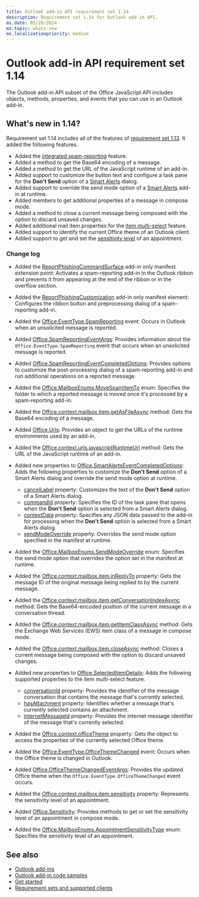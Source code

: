 ```yaml
---
title: Outlook add-in API requirement set 1.14
description: Requirement set 1.14 for Outlook add-in API.
ms.date: 05/20/2024
ms.topic: whats-new
ms.localizationpriority: medium
---
```


# Outlook add-in API requirement set 1.14

The Outlook add-in API subset of the Office JavaScript API includes objects, methods, properties, and events that you can use in an Outlook add-in.

## What's new in 1.14?

Requirement set 1.14 includes all of the features of [requirement set 1.13](../requirement-set-1.13/outlook-requirement-set-1.13.md). It added the following features.

- Added the [integrated spam-reporting](/office/dev/add-ins/outlook/spam-reporting) feature.
- Added a method to get the Base64 encoding of a message.
- Added a method to get the URL of the JavaScript runtime of an add-in.
- Added support to customize the button text and configure a task pane for the **Don't Send** option of a [Smart Alerts](/office/dev/add-ins/outlook/onmessagesend-onappointmentsend-events) dialog.
- Added support to override the send mode option of a [Smart Alerts](/office/dev/add-ins/outlook/onmessagesend-onappointmentsend-events) add-in at runtime.
- Added members to get additional properties of a message in compose mode.
- Added a method to close a current message being composed with the option to discard unsaved changes.
- Added additional mail item properties for the [item multi-select](/office/dev/add-ins/outlook/item-multi-select) feature.
- Added support to identify the current Office theme of an Outlook client.
- Added support to get and set the [sensitivity level](https://support.microsoft.com/office/4a76d05b-6c29-4a0d-9096-71784a6b12c1) of an appointment.

### Change log

- Added the [ReportPhishingCommandSurface](/javascript/api/manifest/extensionpoint?view=outlook-js-1.14&preserve-view=true#reportphishingcommandsurface) add-in only manifest extension point: Activates a spam-reporting add-in in the Outlook ribbon and prevents it from appearing at the end of the ribbon or in the overflow section.
- Added the [ReportPhishingCustomization](/javascript/api/manifest/reportphishingcustomization?view=outlook-js-1.14&preserve-view=true) add-in only manifest element: Configures the ribbon button and preprocessing dialog of a spam-reporting add-in.
- Added the [Office.EventType.SpamReporting](/javascript/api/office/office.eventtype?view=outlook-js-1.14&preserve-view=true#fields) event: Occurs in Outlook when an unsolicited message is reported.
- Added [Office.SpamReportingEventArgs](/javascript/api/outlook/office.spamreportingeventargs?view=outlook-js-1.14&preserve-view=true): Provides information about the `Office.EventType.SpamReporting` event that occurs when an unsolicited message is reported.
- Added [Office.SpamReportingEventCompletedOptions](/javascript/api/outlook/office.spamreportingeventcompletedoptions?view=outlook-js-1.14&preserve-view=true): Provides options to customize the post-processing dialog of a spam-reporting add-in and run additional operations on a reported message.
- Added the [Office.MailboxEnums.MoveSpamItemTo](/javascript/api/outlook/office.mailboxenums.movespamitemto?view=outlook-js-1.14&preserve-view=true) enum: Specifies the folder to which a reported message is moved once it's processed by a spam-reporting add-in.
- Added the [Office.context.mailbox.item.getAsFileAsync](/javascript/api/outlook/office.messageread?view=outlook-js-1.14&preserve-view=true#outlook-office-messageread-getasfileasync-member(1)) method: Gets the Base64 encoding of a message.
- Added [Office.Urls](/javascript/api/office/office.urls): Provides an object to get the URLs of the runtime environments used by an add-in.
- Added the [Office.context.urls.javascriptRuntimeUrl](/javascript/api/office/office.urls?view=outlook-js-1.14&preserve-view=true#office-office-urls-javascriptruntimeurl-member) method: Gets the URL of the JavaScript runtime of an add-in.
- Added new properties to [Office.SmartAlertsEventCompletedOptions](/javascript/api/outlook/office.smartalertseventcompletedoptions?view=outlook-js-1.14&preserve-view=true): Adds the following properties to customize the **Don't Send** option of a Smart Alerts dialog and override the send mode option at runtime.

  - [cancelLabel](/javascript/api/outlook/office.smartalertseventcompletedoptions?view=outlook-js-1.14&preserve-view=true#outlook-office-smartalertseventcompletedoptions-cancellabel-member) property: Customizes the text of the **Don't Send** option of a Smart Alerts dialog.
  - [commandId](/javascript/api/outlook/office.smartalertseventcompletedoptions?view=outlook-js-1.14&preserve-view=true#outlook-office-smartalertseventcompletedoptions-commandid-member) property: Specifies the ID of the task pane that opens when the **Don't Send** option is selected from a Smart Alerts dialog.
  - [contextData](/javascript/api/outlook/office.smartalertseventcompletedoptions?view=outlook-js-1.14&preserve-view=true#outlook-office-smartalertseventcompletedoptions-contextdata-member) property: Specifies any JSON data passed to the add-in for processing when the **Don't Send** option is selected from a Smart Alerts dialog.
  - [sendModeOverride](/javascript/api/outlook/office.smartalertseventcompletedoptions?view=outlook-js-1.14&preserve-view=true#outlook-office-smartalertseventcompletedoptions-sendmodeoverride-member) property: Overrides the send mode option specified in the manifest at runtime.

- Added the [Office.MailboxEnums.SendModeOverride](/javascript/api/outlook/office.mailboxenums.sendmodeoverride?view=outlook-js-1.14&preserve-view=true) enum: Specifies the send mode option that overrides the option set in the manifest at runtime.
- Added the [Office.context.mailbox.item.inReplyTo](/javascript/api/outlook/office.messagecompose?view=outlook-js-1.14&preserve-view=true#outlook-office-messagecompose-inreplyto-member) property:
Gets the message ID of the original message being replied to by the current message.
- Added the [Office.context.mailbox.item.getConversationIndexAsync](/javascript/api/outlook/office.messagecompose?view=outlook-js-1.14&preserve-view=true#outlook-office-messagecompose-getconversationindexasync-member(1)) method: Gets the Base64-encoded position of the current message in a conversation thread.
- Added the [Office.context.mailbox.item.getItemClassAsync](/javascript/api/outlook/office.messagecompose?view=outlook-js-1.14&preserve-view=true#outlook-office-messagecompose-getitemclassasync-member(1)) method: Gets the Exchange Web Services (EWS) item class of a message in compose mode.
- Added the [Office.context.mailbox.item.closeAsync](/javascript/api/outlook/office.messagecompose?view=outlook-js-1.14&preserve-view=true#outlook-office-messagecompose-closeasync-member(1)) method: Closes a current message being composed with the option to discard unsaved changes.
- Added new properties to [Office.SelectedItemDetails](/javascript/api/outlook/office.selecteditemdetails?view=outlook-js-1.14&preserve-view=true): Adds the following supported properties to the item multi-select feature.

  - [conversationId](/javascript/api/outlook/office.selecteditemdetails?view=outlook-js-1.14&preserve-view=true#outlook-office-selecteditemdetails-conversationid-member) property: Provides the  identifier of the message conversation that contains the message that's currently selected.
  - [hasAttachment](/javascript/api/outlook/office.selecteditemdetails?view=outlook-js-1.14&preserve-view=true#outlook-office-selecteditemdetails-hasattachment-member) property: Identifies whether a message that's currently selected contains an attachment.
  - [internetMessageId](/javascript/api/outlook/office.selecteditemdetails?view=outlook-js-1.14&preserve-view=true#outlook-office-selecteditemdetails-internetmessageid-member) property: Provides the internet message identifier of the message that's currently selected.

- Added the [Office.context.officeTheme](/javascript/api/office/office.context?view=outlook-js-1.14&preserve-view=true#office-office-context-officetheme-member) property: Gets the object to access the properties of the currently selected Office theme.
- Added the [Office.EventType.OfficeThemeChanged](/javascript/api/office/office.eventtype?view=outlook-js-1.14&preserve-view=true) event: Occurs when the Office theme is changed in Outlook.
- Added [Office.OfficeThemeChangedEventArgs](/javascript/api/outlook/office.officethemechangedeventargs?view=outlook-js-1.14&preserve-view=true): Provides the updated Office theme when the `Office.EventType.OfficeThemeChanged` event occurs.
- Added the [Office.context.mailbox.item.sensitivity](office.context.mailbox.item.md#properties) property: Represents the sensitivity level of an appointment.
- Added [Office.Sensitivity](/javascript/api/outlook/office.sensitivity?view=outlook-js-1.14&preserve-view=true): Provides methods to get or set the sensitivity level of an appointment in compose mode.
- Added the [Office.MailboxEnums.AppointmentSensitivityType](/javascript/api/outlook/office.mailboxenums.appointmentsensitivitytype?view=outlook-js-1.14&preserve-view=true) enum: Specifies the sensitivity level of an appointment.

## See also

- [Outlook add-ins](/office/dev/add-ins/outlook/outlook-add-ins-overview)
- [Outlook add-in code samples](https://developer.microsoft.com/outlook/gallery/?filterBy=Outlook,Samples,Add-ins)
- [Get started](/office/dev/add-ins/quickstarts/outlook-quickstart)
- [Requirement sets and supported clients](../outlook-api-requirement-sets.md)
